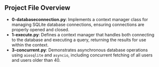 ## Project File Overview

- **0-databaseconnection.py**: Implements a context manager class for managing SQLite database connections, ensuring connections are properly opened and closed.
- **1-execute.py**: Defines a context manager that handles both connecting to the database and executing a query, returning the results for use within the context.
- **3-concurrent.py**: Demonstrates asynchronous database operations using `aiosqlite` and `asyncio`, including concurrent fetching of all users and users older than 40.